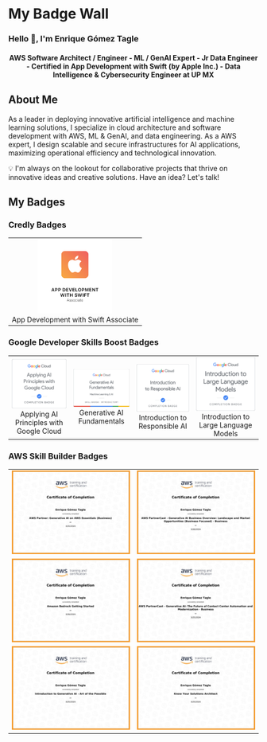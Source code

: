 # My Badge Wall

### Hello 👋, I'm Enrique Gómez Tagle

<h4 align="center">
AWS Software Architect / Engineer - ML / GenAI Expert - Jr Data Engineer - Certified in App Development with Swift (by Apple Inc.) - Data Intelligence & Cybersecurity Engineer at UP MX
</h4>

## About Me

As a leader in deploying innovative artificial intelligence and machine learning solutions, I specialize in cloud architecture and software development with AWS, ML & GenAI, and data engineering. As a AWS expert, I design scalable and secure infrastructures for AI applications, maximizing operational efficiency and technological innovation.

<!-- 🌐 Let's connect on [LinkedIn](https://www.linkedin.com/in/enriquegomeztagle/). -->

💡 I'm always on the lookout for collaborative projects that thrive on innovative ideas and creative solutions. Have an idea? Let's talk!

## My Badges

### Credly Badges

<table align="center">
  <tr>
    <td align="center"><img src="/images/app-development-with-swift-associate.png" alt="App Development with Swift Associate" width="150"/><br>App Development with Swift Associate</td>
    <!-- Repeat <td> blocks for additional badges, up to 4 per row -->
  </tr>
</table>

### Google Developer Skills Boost Badges

<table align="center">
  <tr>
    <td align="center"><img src="/images/ai-priniciples.png" alt="Applying AI Principles with Google Cloud" width="150"/><br>Applying AI Principles with Google Cloud</td>
    <td align="center"><img src="/images/genaifund.png" alt="Generative AI Fundamentals" width="150"/><br>Generative AI Fundamentals</td>
    <td align="center"><img src="/images/responsgenai.png" alt="Introduction to Responsible AI" width="150"/><br>Introduction to Responsible AI</td>
    <td align="center"><img src="/images/introllms.png" alt="Introduction to Large Language Models" width="150"/><br>Introduction to Large Language Models</td>
  </tr>
  <!-- Repeat <tr>...</tr> blocks for additional rows as necessary -->
</table>

### AWS Skill Builder Badges

<table>
  <tr>
    <td><img src="/images/AWS Partner_ Generative AI on AWS Essentials (Business) 1 of 1.png" alt="Generative AI on AWS Essentials" width="400"/></td>
    <td><img src="/images/AWS PartnerCast - Generative AI Business Overview_ Landscape and Market Opportunities (Business Focused) - Business 1 of 1.png" alt="Generative AI Business Overview" width="400"/></td>
  </tr>

  <tr>
    <td><img src="/images/Amazon Bedrock Getting Started 1 of 1.png" alt="Amazon Bedrock Getting Started" width="400"/></td>
    <td><img src="/images/AWS PartnerCast - Generative AI_ The Future of Contact Center Automation and Modernization - Business 1 of 1.png" alt="The Future of Contact Center Automation and Modernization" width="400"/></td>
  </tr>

  <tr>
    <td><img src="/images/Introduction to Generative AI - Art of the Possible 1 of 1.png" alt="Introduction to Generative AI - Art of the Possible" width="400"/></td>
    <td><img src="/images/Know Your Solutions Architect 1 of 1.png" alt="Know Your Solutions Architect" width="400"/></td>
  </tr>
</table>

 <!-- https://www.credly.com/organizations/amazon-web-services/collections -->
